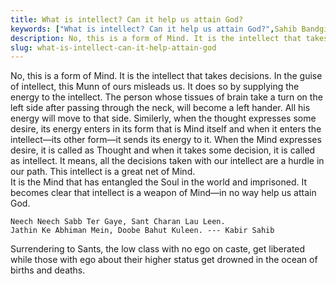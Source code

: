 ```yaml
---
title: What is intellect? Can it help us attain God?
keywords: ["What is intellect? Can it help us attain God?",Sahib Bandgi books,]
description: No, this is a form of Mind. It is the intellect that takes decisions. In the guise of intellect, this Munn of ours misleads us. It does so by supplying the
slug: what-is-intellect-can-it-help-attain-god
---
```


No, this is a form of Mind. It is the intellect that takes decisions. In the guise of intellect, this Munn of ours misleads us. It does so by supplying the energy to the intellect. The person whose tissues of brain take a turn on the left side after passing through the neck, will become a left hander. All his energy will move to that side. Similerly, when the thought expresses some desire, its energy enters in its form that is Mind itself and when it enters the intellect—its other form—it sends its energy to it. When the Mind expresses desire, it is called as Thought and when it takes some decision, it is called as intellect. It means, all the decisions taken with our intellect are a hurdle in our path. This intellect is a great net of Mind.  
It is the Mind that has entangled the Soul in the world and imprisoned. It becomes clear that intellect is a weapon of Mind—in no way help us attain God.  
```text  
Neech Neech Sabb Ter Gaye, Sant Charan Lau Leen.  
Jathin Ke Abhiman Mein, Doobe Bahut Kuleen. --- Kabir Sahib  
```  
Surrendering to Sants, the low class with no ego on caste, get liberated while those with ego about their higher status get drowned in the ocean of births and deaths.  



  